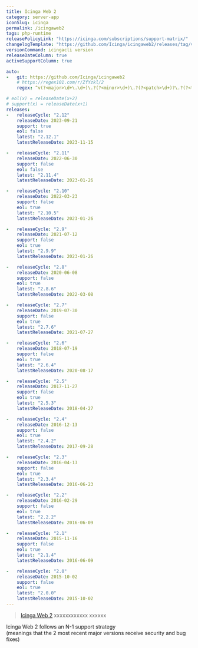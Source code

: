 ```yaml
---
title: Icinga Web 2
category: server-app
iconSlug: icinga
permalink: /icingaweb2
tags: php-runtime
releasePolicyLink: "https://icinga.com/subscriptions/support-matrix/"
changelogTemplate: "https://github.com/Icinga/icingaweb2/releases/tag/v__LATEST__/"
versionCommand: icingacli version
releaseDateColumn: true
activeSupportColumn: true

auto:
-   git: https://github.com/Icinga/icingaweb2
    # https://regex101.com/r/ZfYzkl/2
    regex: ^v(?<major>\d+\.\d+)\.?(?<minor>\d+)\.?(?<patch>\d+)?\.?(?<tiny>\d+)?$

# eol(x) = releaseDate(x+2)
# support(x) = releaseDate(x+1)
releases:
-   releaseCycle: "2.12"
    releaseDate: 2023-09-21
    support: true
    eol: false
    latest: "2.12.1"
    latestReleaseDate: 2023-11-15

-   releaseCycle: "2.11"
    releaseDate: 2022-06-30
    support: false
    eol: false
    latest: "2.11.4"
    latestReleaseDate: 2023-01-26

-   releaseCycle: "2.10"
    releaseDate: 2022-03-23
    support: false
    eol: true
    latest: "2.10.5"
    latestReleaseDate: 2023-01-26

-   releaseCycle: "2.9"
    releaseDate: 2021-07-12
    support: false
    eol: true
    latest: "2.9.9"
    latestReleaseDate: 2023-01-26

-   releaseCycle: "2.8"
    releaseDate: 2020-06-08
    support: false
    eol: true
    latest: "2.8.6"
    latestReleaseDate: 2022-03-08

-   releaseCycle: "2.7"
    releaseDate: 2019-07-30
    support: false
    eol: true
    latest: "2.7.6"
    latestReleaseDate: 2021-07-27

-   releaseCycle: "2.6"
    releaseDate: 2018-07-19
    support: false
    eol: true
    latest: "2.6.4"
    latestReleaseDate: 2020-08-17

-   releaseCycle: "2.5"
    releaseDate: 2017-11-27
    support: false
    eol: true
    latest: "2.5.3"
    latestReleaseDate: 2018-04-27

-   releaseCycle: "2.4"
    releaseDate: 2016-12-13
    support: false
    eol: true
    latest: "2.4.2"
    latestReleaseDate: 2017-09-28

-   releaseCycle: "2.3"
    releaseDate: 2016-04-13
    support: false
    eol: true
    latest: "2.3.4"
    latestReleaseDate: 2016-06-23

-   releaseCycle: "2.2"
    releaseDate: 2016-02-29
    support: false
    eol: true
    latest: "2.2.2"
    latestReleaseDate: 2016-06-09

-   releaseCycle: "2.1"
    releaseDate: 2015-11-16
    support: false
    eol: true
    latest: "2.1.4"
    latestReleaseDate: 2016-06-09

-   releaseCycle: "2.0"
    releaseDate: 2015-10-02
    support: false
    eol: true
    latest: "2.0.0"
    latestReleaseDate: 2015-10-02
---
```


> [Icinga Web 2](https://icinga.com/docs/icinga-web/latest/doc/01-About/) xxxxxxxxxxxx
> xxxxxx

Icinga Web 2 follows an N-1 support strategy  
(meanings that the 2 most recent major versions receive security and bug fixes)
